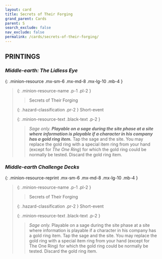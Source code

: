 ```yaml
---
layout: card
title: Secrets of Their Forging
grand_parent: Cards
parent: S
search_exclude: false
nav_exclude: false
permalink: /cards/secrets-of-their-forging/
---
```


## PRINTINGS


### _Middle-earth: The Lidless Eye_

{: .minion-resource .mx-sm-6 .mx-md-8 .mx-lg-10 .mb-4 }
> {: .minion-resource-name .p-1 .pl-2 }
> > <div class="hazard-mp"></div>
> > <div class="card-name">Secrets of Their Forging</div>
>
> {: .hazard-classification .pr-2 }
> Short-event
>
> {: .minion-resource-text .black-text .p-2 }
> > _Sage only._ ***Playable on a sage during the site phase at a site where information is playable if a character in his company has a gold ring item.*** Tap the sage and the site. You may replace the gold ring with a special item ring from your hand (except for _The One Ring_) for which the gold ring could be normally be tested. Discard the gold ring item. 
> 

### _Middle-earth Challenge Decks_

{: .minion-resource-reprint .mx-sm-6 .mx-md-8 .mx-lg-10 .mb-4 }
> {: .minion-resource-name .p-1 .pl-2 }
> > <div class="hazard-mp"></div>
> > <div class="card-name">Secrets of Their Forging</div>
>
> {: .hazard-classification .pr-2 }
> Short-event
>
> {: .minion-resource-text .black-text .p-2 }
> > _Sage only._ Playable on a sage during the site phase at a site where information is playable if a character in his company has a gold ring item. Tap the sage and the site. You may replace the gold ring with a special item ring from your hand (except for The One Ring) for which the gold ring could be normally be tested. Discard the gold ring item. 
> 

